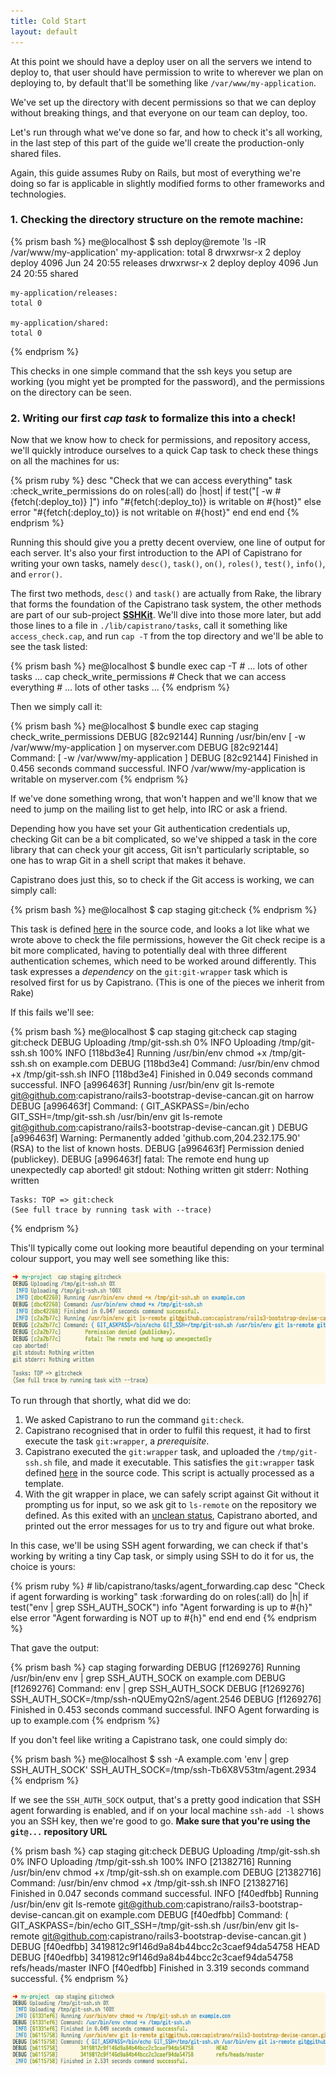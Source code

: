```yaml
---
title: Cold Start
layout: default
---
```


At this point we should have a deploy user on all the servers we intend to
deploy to, that user should have permission to write to wherever we plan on
deploying to, by default that'll be something like `/var/www/my-application`.

We've set up the directory with decent permissions so that we can deploy
without breaking things, and that everyone on our team can deploy, too.

Let's run through what we've done so far, and how to check it's all working,
in the last step of this part of the guide we'll create the production-only
shared files.

Again, this guide assumes Ruby on Rails, but most of everything we're doing so
far is applicable in slightly modified forms to other frameworks and
technologies.

### 1. Checking the directory structure on the remote machine:

{% prism bash %}
    me@localhost $ ssh deploy@remote 'ls -lR /var/www/my-application'
    my-application:
    total 8
    drwxrwsr-x 2 deploy deploy 4096 Jun 24 20:55 releases
    drwxrwsr-x 2 deploy deploy 4096 Jun 24 20:55 shared

    my-application/releases:
    total 0

    my-application/shared:
    total 0
{% endprism %}

This checks in one simple command that the ssh keys you setup are working (you
might yet be prompted for the password), and the permissions on the directory
can be seen.

### 2. Writing our first *cap task* to formalize this into a check!

Now that we know how to check for permissions, and repository access, we'll
quickly introduce ourselves to a quick Cap task to check these things on all
the machines for us:

{% prism ruby %}
    desc "Check that we can access everything"
    task :check_write_permissions do
      on roles(:all) do |host|
        if test("[ -w #{fetch(:deploy_to)} ]")
          info "#{fetch(:deploy_to)} is writable on #{host}"
        else
          error "#{fetch(:deploy_to)} is not writable on #{host}"
        end
      end
    end
{% endprism %}

Running this should give you a pretty decent overview, one line of output for
each server. It's also your first introduction to the API of Capistrano for
writing your own tasks, namely `desc()`, `task()`, `on()`, `roles()`,
`test()`, `info()`, and `error()`.

The first two methods, `desc()` and `task()` are actually from Rake, the
library that forms the foundation of the Capistrano task system, the other
methods are part of our sub-project
[**SSHKit**](https://github.com/leehambley/sshkit). We'll dive into those more
later, but add those lines to a file in `./lib/capistrano/tasks`, call it
something like `access_check.cap`, and run `cap -T` from the top directory and
we'll be able to see the task listed:

{% prism bash %}
    me@localhost $ bundle exec cap -T
    # ... lots of other tasks ...
    cap check_write_permissions  # Check that we can access everything
    # ... lots of other tasks ...
{% endprism %}

Then we simply call it:

{% prism bash %}
    me@localhost $ bundle exec cap staging check_write_permissions
    DEBUG [82c92144] Running /usr/bin/env [ -w /var/www/my-application ] on myserver.com
    DEBUG [82c92144] Command: [ -w /var/www/my-application ]
    DEBUG [82c92144] Finished in 0.456 seconds command successful.
    INFO /var/www/my-application is writable on myserver.com
{% endprism %}

If we've done something wrong, that won't happen and we'll know that we need
to jump on the mailing list to get help, into IRC or ask a friend.

Depending how you have set your Git authentication credentials up, checking
Git can be a bit complicated, so we've shipped a task in the core library that
can check your git access, Git isn't particularly scriptable, so one has to
wrap Git in a shell script that makes it behave.

Capistrano does just this, so to check if the Git access is working, we can
simply call:

{% prism bash %}
  me@localhost $ cap staging git:check
{% endprism %}

This task is defined
[here](https://github.com/capistrano/capistrano/blob/master/lib/capistrano/tasks/git.rake)
in the source code, and looks a lot like what we wrote above to check the file
permissions, however the Git check recipe is a bit more complicated, having to
potentially deal with three different authentication schemes, which need to be
worked around differently. This task expresses a *dependency* on the
`git:git-wrapper` task which is resolved first for us by Capistrano. (This is
one of the pieces we inherit from Rake)

If this fails we'll see:

{% prism bash %}
    me@localhost $ cap staging git:check
    cap staging git:check
    DEBUG Uploading /tmp/git-ssh.sh 0%
     INFO Uploading /tmp/git-ssh.sh 100%
     INFO [118bd3e4] Running /usr/bin/env chmod +x /tmp/git-ssh.sh on example.com
    DEBUG [118bd3e4] Command: /usr/bin/env chmod +x /tmp/git-ssh.sh
     INFO [118bd3e4] Finished in 0.049 seconds command successful.
     INFO [a996463f] Running /usr/bin/env git ls-remote git@github.com:capistrano/rails3-bootstrap-devise-cancan.git on harrow
    DEBUG [a996463f] Command: ( GIT_ASKPASS=/bin/echo GIT_SSH=/tmp/git-ssh.sh /usr/bin/env git ls-remote git@github.com:capistrano/rails3-bootstrap-devise-cancan.git )
    DEBUG [a996463f]  Warning: Permanently added 'github.com,204.232.175.90' (RSA) to the list of known hosts.
    DEBUG [a996463f]  Permission denied (publickey).
    DEBUG [a996463f]  fatal: The remote end hung up unexpectedly
    cap aborted!
    git stdout: Nothing written
    git stderr: Nothing written

    Tasks: TOP => git:check
    (See full trace by running task with --trace)
{% endprism %}

This'll typically come out looking more beautiful depending on your terminal
colour support, you may well see something like this:

![Capistrano Git Check Colour Example](/images/git-check-example-screenshot.png)

To run through that shortly, what did we do:

1. We asked Capistrano to run the command `git:check`.
2. Capistrano recognised that in order to fulfil this request, it had to first
execute the task `git:wrapper`, a *prerequisite*.
3. Capistrano executed the `git:wrapper` task, and uploaded the
   `/tmp/git-ssh.sh` file, and made it executable. This satisfies the
   `git:wrapper` task defined
   [here](https://github.com/capistrano/capistrano/blob/v3/lib/capistrano/tasks/git.rake#L9)
   in the source code. This script is actually processed as a template.
4. With the git wrapper in place, we can safely script against Git without it
   prompting us for input, so we ask git to `ls-remote` on the repository we
   defined. As this exited with an [unclean
   status](https://en.wikipedia.org/wiki/Exit_status), Capistrano aborted, and
   printed out the error messages for us to try and figure out what broke.

In this case, we'll be using SSH agent forwarding, we can check if that's
working by writing a tiny Cap task, or simply using SSH to do it for us, the
choice is yours:

{% prism ruby %}
    # lib/capistrano/tasks/agent_forwarding.cap
    desc "Check if agent forwarding is working"
    task :forwarding do
      on roles(:all) do |h|
        if test("env | grep SSH_AUTH_SOCK")
          info "Agent forwarding is up to #{h}"
        else
          error "Agent forwarding is NOT up to #{h}"
        end
      end
    end
{% endprism %}

That gave the output:

{% prism bash %}
    cap staging forwarding
    DEBUG [f1269276] Running /usr/bin/env env | grep SSH_AUTH_SOCK on example.com
    DEBUG [f1269276] Command: env | grep SSH_AUTH_SOCK
    DEBUG [f1269276]  SSH_AUTH_SOCK=/tmp/ssh-nQUEmyQ2nS/agent.2546
    DEBUG [f1269276] Finished in 0.453 seconds command successful.
     INFO Agent forwarding is up to example.com
{% endprism %}

If you don't feel like writing a Capistrano task, one could simply do:

{% prism bash %}
    me@localhost $ ssh -A example.com 'env | grep SSH_AUTH_SOCK'
    SSH_AUTH_SOCK=/tmp/ssh-Tb6X8V53tm/agent.2934
{% endprism %}

If we see the `SSH_AUTH_SOCK` output, that's a pretty good indication that SSH
agent forwarding is enabled, and if on your local machine `ssh-add -l` shows
you an SSH key, then we're good to go. **Make sure that you're using the
`git@...` repository URL**

{% prism bash %}
    cap staging git:check
    DEBUG Uploading /tmp/git-ssh.sh 0%
     INFO Uploading /tmp/git-ssh.sh 100%
     INFO [21382716] Running /usr/bin/env chmod +x /tmp/git-ssh.sh on example.com
    DEBUG [21382716] Command: /usr/bin/env chmod +x /tmp/git-ssh.sh
     INFO [21382716] Finished in 0.047 seconds command successful.
     INFO [f40edfbb] Running /usr/bin/env git ls-remote git@github.com:capistrano/rails3-bootstrap-devise-cancan.git on example.com
    DEBUG [f40edfbb] Command: ( GIT_ASKPASS=/bin/echo GIT_SSH=/tmp/git-ssh.sh /usr/bin/env git ls-remote git@github.com:capistrano/rails3-bootstrap-devise-cancan.git )
    DEBUG [f40edfbb]  3419812c9f146d9a84b44bcc2c3caef94da54758  HEAD
    DEBUG [f40edfbb]  3419812c9f146d9a84b44bcc2c3caef94da54758  refs/heads/master
     INFO [f40edfbb] Finished in 3.319 seconds command successful.
{% endprism %}

![Capistrano Git Check Colour Example](/images/successful-git-check-example-screenshot.png)
